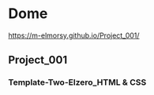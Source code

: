 # Dome
https://m-elmorsy.github.io/Project_001/
## Project_001
### Template-Two-Elzero_HTML &amp; CSS
